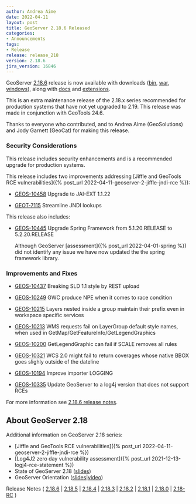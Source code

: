 ```yaml
---
author: Andrea Aime
date: 2022-04-11
layout: post
title: GeoServer 2.18.6 Released
categories:
- Announcements
tags:
- Release
release: release_218
version: 2.18.6
jira_version: 16846
---
```


GeoServer [2.18.6](/release/2.18.6/) release is now available with downloads ([bin](https://sourceforge.net/projects/geoserver/files/GeoServer/2.18.6/geoserver-2.18.6-bin.zip/download), [war](https://sourceforge.net/projects/geoserver/files/GeoServer/2.18.6/geoserver-2.18.6-war.zip/download), [windows](https://sourceforge.net/projects/geoserver/files/GeoServer/2.18.6/GeoServer-2.18.6-winsetup.exe/download)), along with [docs](https://sourceforge.net/projects/geoserver/files/GeoServer/2.18.6/geoserver-2.18.6-htmldoc.zip/download) and [extensions](https://sourceforge.net/projects/geoserver/files/GeoServer/2.18.6/extensions/).

This is an extra maintenance release of the 2.18.x series recommended for production systems that have not yet upgraded to 2.19. This release was made in conjunction with GeoTools 24.6.

Thanks to everyone who contributed, and to Andrea Aime (GeoSolutions) and Jody Garnett (GeoCat) for making this release.

### Security Considerations

This release includes security enhancements and is a recommended upgrade for production systems.

This release includes two improvements addressing [Jiffle and GeoTools RCE vulnerabilities]({% post_url 2022-04-11-geoserver-2-jiffle-jndi-rce %}):

* [GEOS-10458](https://osgeo-org.atlassian.net/browse/GEOS-10458) Upgrade to JAI-EXT 1.1.22

* [GEOT-7115](https://osgeo-org.atlassian.net/browse/GEOT-7115) Streamline JNDI lookups
  
This release also includes:

* [GEOS-10445](https://osgeo-org.atlassian.net/browse/GEOS-10445) Upgrade Spring Framework from 5.1.20.RELEASE to 5.2.20.RELEASE
  
  Although GeoServer [assessment]({% post_url 2022-04-01-spring %}) did not identify any issue we have now updated the the spring framework library.

### Improvements and Fixes

* [GEOS-10437](https://osgeo-org.atlassian.net/browse/GEOS-10437) Breaking SLD 1.1 style by REST upload

* [GEOS-10249](https://osgeo-org.atlassian.net/browse/GEOS-10249) GWC produce NPE when it comes to race condition

* [GEOS-10215](https://osgeo-org.atlassian.net/browse/GEOS-10215) Layers nested inside a group maintain their prefix even in workspace specific services

* [GEOS-10213](https://osgeo-org.atlassian.net/browse/GEOS-10213) WMS requests fail on LayerGroup default style names, when used in GetMap/GetFeatureInfo/GetLegendGraphics

* [GEOS-10200](https://osgeo-org.atlassian.net/browse/GEOS-10200) GetLegendGraphic can fail if SCALE removes all rules

* [GEOS-10321](https://osgeo-org.atlassian.net/browse/GEOS-10321) WCS 2.0 might fail to return coverages whose native BBOX goes slighly outside of the dateline

* [GEOS-10194](https://osgeo-org.atlassian.net/browse/GEOS-10194) Improve importer LOGGING

* [GEOS-10335](https://osgeo-org.atlassian.net/browse/GEOS-10335) Update GeoServer to a log4j version that does not support RCEs

For more information see [2.18.6 release notes](https://github.com/geoserver/geoserver/releases/tag/2.18.6).

## About GeoServer 2.18

Additional information on GeoServer 2.18 series:

* [Jiffle and GeoTools RCE vulnerabilities]({% post_url 2022-04-11-geoserver-2-jiffle-jndi-rce %})
* [Log4J2 zero day vulnerability assessment]({% post_url 2021-12-13-logj4-rce-statement %})  
* State of GeoServer 2.18 ([slides](https://docs.google.com/presentation/d/1Q0pHRUcvucAuHDeZPoeDJG4UY5izwbqo8ZawUdk9xYM/edit?usp=sharing))
* GeoServer Orientation ([slides](https://t.co/fvBTLMia6f?amp=1)|[video](https://youtu.be/bdkk5eVR674))

Release Notes ( [2.18.6](https://github.com/geoserver/geoserver/releases/tag/2.18.6)
\| [2.18.5](https://osgeo-org.atlassian.net/secure/ReleaseNote.jspa?projectId=10000&version=16822)
\| [2.18.4](https://osgeo-org.atlassian.net/secure/ReleaseNote.jspa?projectId=10000&version=16819)
\| [2.18.3](https://osgeo-org.atlassian.net/secure/ReleaseNote.jspa?projectId=10000&version=16808)
\| [2.18.2](https://osgeo-org.atlassian.net/secure/ReleaseNote.jspa?projectId=10000&version=16803)
\| [2.18.1](https://osgeo-org.atlassian.net/secure/ReleaseNote.jspa?projectId=10000&version=16800)
\| [2.18.0](https://osgeo-org.atlassian.net/secure/ReleaseNote.jspa?projectId=10000&version=16796)
\| [2.18-RC](https://osgeo-org.atlassian.net/secure/ReleaseNote.jspa?projectId=10000&version=16783) )
